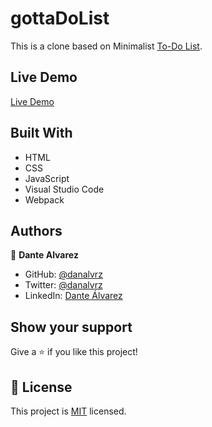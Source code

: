# gottaDoList

This is a clone based on Minimalist [To-Do List](https://web.archive.org/web/20180320194056/http://www.getminimalist.com:80/).

## Live Demo

[Live Demo](https://danalvrz.github.io/gottaDoList/)


## Built With

- HTML
- CSS
- JavaScript
- Visual Studio Code
- Webpack


## Authors

👤 **Dante Alvarez** 

- GitHub: [@danalvrz](https://github.com/danalvrz)
- Twitter: [@danalvrz](https://twitter.com/danalvrz)
- LinkedIn: [Dante Álvarez](https://www.linkedin.com/in/dante-álvarez-85098a222/)

## Show your support

Give a ⭐️ if you like this project!


## 📝 License

This project is [MIT](./MIT.md) licensed.

